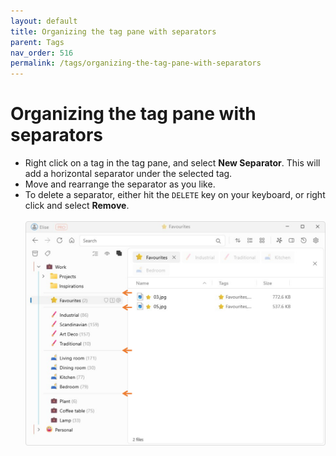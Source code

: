 ```yaml
---
layout: default
title: Organizing the tag pane with separators
parent: Tags
nav_order: 516
permalink: /tags/organizing-the-tag-pane-with-separators
---
```


# Organizing the tag pane with separators

- Right click on a tag in the tag pane, and select **New Separator**. This will add a horizontal separator under the selected tag.
- Move and rearrange the separator as you like.
- To delete a separator, either hit the `DELETE` key on your keyboard, or right click and select **Remove**. <br/><br/>![Separator Example](../img/v1.4.0-SVG-Separators.svg)